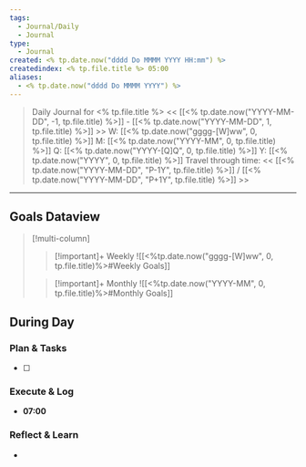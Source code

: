 ```yaml
---
tags:
  - Journal/Daily
  - Journal
type:
  - Journal
created: <% tp.date.now("dddd Do MMMM YYYY HH:mm") %>
createdindex: <% tp.file.title %> 05:00
aliases:
  - <% tp.date.now("dddd Do MMMM YYYY") %>
---
```


>   Daily Journal for <% tp.file.title %>
>   << [[<% tp.date.now("YYYY-MM-DD", -1, tp.file.title) %>]] - [[<% tp.date.now("YYYY-MM-DD", 1, tp.file.title) %>]] >>
>   W: [[<% tp.date.now("gggg-[W]ww", 0, tp.file.title) %>]]  M: [[<% tp.date.now("YYYY-MM", 0, tp.file.title) %>]]  Q: [[<% tp.date.now("YYYY-[Q]Q", 0, tp.file.title) %>]]  Y: [[<% tp.date.now("YYYY", 0, tp.file.title) %>]]
>   Travel through time: << [[<% tp.date.now("YYYY-MM-DD", "P-1Y", tp.file.title) %>]] / [[<% tp.date.now("YYYY-MM-DD", "P+1Y", tp.file.title) %>]] >>
---
## **Goals Dataview**
> [!multi-column]
>
> > [!important]+ Weekly
> > ![[<%tp.date.now("gggg-[W]ww", 0, tp.file.title)%>#Weekly Goals]]
>
> > [!important]+ Monthly
> > ![[<%tp.date.now("YYYY-MM", 0, tp.file.title)%>#Monthly Goals]]

## During Day
### Plan & Tasks 
- [ ] 
### Execute & Log
* **07:00** 
### Reflect & Learn
* 